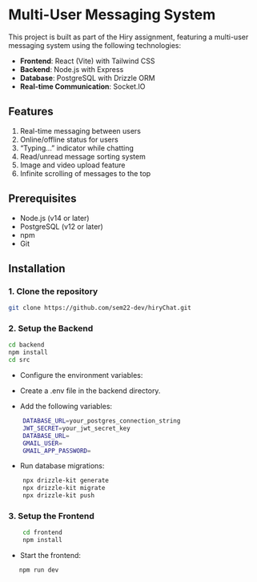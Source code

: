 
# Multi-User Messaging System

This project is built as part of the Hiry assignment, featuring a multi-user messaging system using the following technologies:

- **Frontend**: React (Vite) with Tailwind CSS
- **Backend**: Node.js with Express
- **Database**: PostgreSQL with Drizzle ORM
- **Real-time Communication**: Socket.IO

## Features

1. Real-time messaging between users
2. Online/offline status for users
3. “Typing…” indicator while chatting
4. Read/unread message sorting system
5. Image and video upload feature
6. Infinite scrolling of messages to the top

## Prerequisites

- Node.js (v14 or later)
- PostgreSQL (v12 or later)
- npm 
- Git

## Installation

### 1. Clone the repository

```bash
git clone https://github.com/sem22-dev/hiryChat.git
```

### 2. Setup the Backend

```bash
cd backend
npm install
cd src
```

- Configure the environment variables:

- Create a .env file in the backend directory.
- Add the following variables:
```bash
    DATABASE_URL=your_postgres_connection_string
    JWT_SECRET=your_jwt_secret_key
    DATABASE_URL=
    GMAIL_USER=
    GMAIL_APP_PASSWORD=
```
- Run database migrations:
```bash
    npx drizzle-kit generate 
    npx drizzle-kit migrate
    npx drizzle-kit push
```

### 3. Setup the Frontend

```bash
    cd frontend
    npm install
```

- Start the frontend:
```bash
   npm run dev
```



